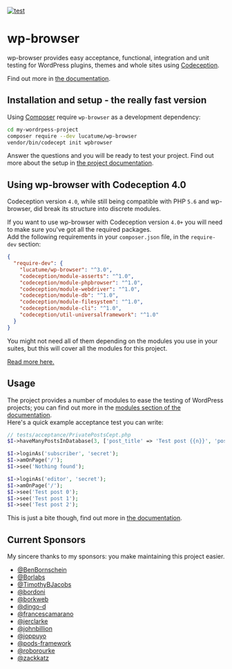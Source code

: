 [![test](https://github.com/lucatume/wp-browser/actions/workflows/test.yaml/badge.svg)](https://github.com/lucatume/wp-browser/actions/workflows/test.yaml)

# wp-browser

wp-browser provides easy acceptance, functional, integration and unit testing for WordPress plugins, themes and
whole sites using [Codeception](http://codeception.com/ "Codeception - BDD-style PHP testing.").

Find out more in [the documentation](https://wpbrowser.wptestkit.dev).

## Installation and setup - the really fast version

Using [Composer](https://getcomposer.org/) require `wp-browser` as a development dependency:

```bash
cd my-wordrpess-project
composer require --dev lucatume/wp-browser
vendor/bin/codecept init wpbrowser
```

Answer the questions and you will be ready to test your project. Find out more about the setup in [the project 
documentation][1].

## Using wp-browser with Codeception 4.0

Codeception version `4.0`, while still being compatible with PHP `5.6` and wp-browser, did break its structure into discrete modules.  

If you want to use wp-browser with Codeception version `4.0+` you will need to make sure you've got all the required packages.  
Add the following requirements in your `composer.json` file, in the `require-dev` section:

```json
{
  "require-dev": {
    "lucatume/wp-browser": "^3.0",
    "codeception/module-asserts": "^1.0",
    "codeception/module-phpbrowser": "^1.0",
    "codeception/module-webdriver": "^1.0",
    "codeception/module-db": "^1.0",
    "codeception/module-filesystem": "^1.0",
    "codeception/module-cli": "^1.0",
    "codeception/util-universalframework": "^1.0"
  }
}
```

You might not need all of them depending on the modules you use in your suites, but this will cover all the modules for this project. 

[Read more here.][2]

## Usage
The project provides a number of modules to ease the testing of WordPress projects; you can find out more in the 
[modules section of the documentation][3].  
Here's a quick example acceptance test you can write:

```php
// tests/acceptance/PrivatePostsCept.php
$I->haveManyPostsInDatabase(3, ['post_title' => 'Test post {{n}}', 'post_status' => 'private']);

$I->loginAs('subscriber', 'secret');
$I->amOnPage('/');
$I->see('Nothing found');

$I->loginAs('editor', 'secret');
$I->amOnPage('/');
$I->see('Test post 0');
$I->see('Test post 1');
$I->see('Test post 2');
``` 

This is just a bite though, find out more in [the documentation][1].

## Current Sponsors

My sincere thanks to my sponsors: you make maintaining this project easier.

* [@BenBornschein](https://github.com/BenBornschein)
* [@Borlabs](https://github.com/Borlabs)
* [@TimothyBJacobs](https://github.com/TimothyBJacobs)
* [@bordoni](https://github.com/bordoni)
* [@borkweb](https://github.com/borkweb)
* [@dingo-d](https://github.com/dingo)
* [@francescamarano](https://github.com/francescamarano)
* [@jerclarke](https://github.com/jerclarke)
* [@johnbillion](https://github.com/johnbillion)
* [@joppuyo](https://github.com/joppuyo)
* [@pods-framework](https://github.com/pods)
* [@roborourke](https://github.com/roborourke)
* [@zackkatz](https://github.com/zackkatz)

[1]: https://wpbrowser.wptestkit.dev/
[2]: https://wpbrowser.wptestkit.dev/levels-of-testing
[3]: https://wpbrowser.wptestkit.dev/modules
